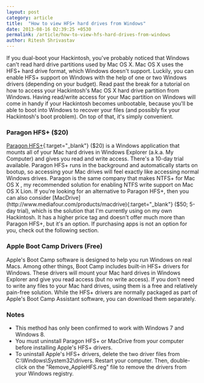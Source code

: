 ```yaml
---
layout: post
category: article
title:  "How to view HFS+ hard drives from Windows"
date: 2013-08-16 02:39:25 +0530
permalink: /article/how-to-view-hfs-hard-drives-from-windows
author: Ritesh Shrivastav
---
```

If you dual-boot your Hackintosh, you've probably noticed that Windows can't read hard drive partitions used by Mac OS X. Mac OS X uses the HFS+ hard drive format, which Windows doesn't support. Luckily, you can enable HFS+ support on Windows with the help of one or two Windows drivers (depending on your budget). Read past the break for a tutorial on how to access your Hackintosh's Mac OS X hard drive partition from Windows.
Having read/write access for your Mac partition on Windows will come in handy if your Hackintosh becomes unbootable, because you'll be able to boot into Windows to recover your files (and possibly fix your Hackintosh's boot problem). On top of that, it's simply convenient.

### Paragon HFS+ ($20)
[Paragon HFS+](http://www.paragon-software.com/home/hfs-windows/){:target="_blank"} ($20) is a Windows application that mounts all of your Mac hard drives in Windows Explorer (a.k.a. My Computer) and gives you read and write access. There's a 10-day trial available. Paragon HFS+ runs in the background and automatically starts on bootup, so accessing your Mac drives will feel exactly like accessing normal Windows drives.
Paragon is the same company that makes NTFS+ for Mac OS X , my recommended solution for enabling NTFS write support on Mac OS X Lion. If you're looking for an alternative to Paragon HFS+, then you can also consider [MacDrive](http://www.mediafour.com/products/macdrive){:target="_blank"} ($50; 5-day trial), which is the solution that I'm currently using on my own Hackintosh. It has a higher price tag and doesn't offer much more than Paragon HFS+, but it's an option. If purchasing apps is not an option for you, check out the following section.

### Apple Boot Camp Drivers (Free)
Apple's Boot Camp software is designed to help you run Windows on real Macs. Among other things, Boot Camp includes built-in HFS+ drivers for Windows. These drivers will mount your Mac hard drives in Windows Explorer and give you read access (but no write access). If you don't need to write any files to your Mac hard drives, using them is a free and relatively pain-free solution.
While the HFS+ drivers are normally packaged as part of Apple's Boot Camp Assistant software, you can download them separately.

### Notes
  - This method has only been confirmed to work with Windows 7 and Windows 8.
  - You must uninstall Paragon HFS+ or MacDrive from your computer before installing Apple's HFS+ drivers.
  - To uninstall Apple's HFS+ drivers, delete the two driver files from C:\Windows\System32\drivers. Restart your computer. Then, double-click on the "Remove_AppleHFS.reg" file to remove the drivers from your Windows registry.